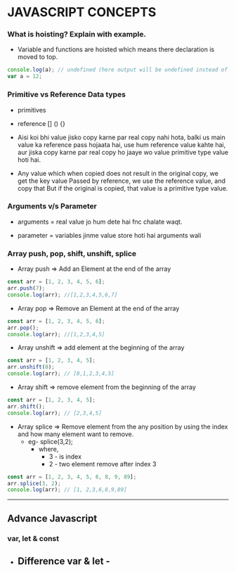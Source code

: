 # JAVASCRIPT CONCEPTS

### What is hoisting? Explain with example.

- Variable and functions are hoisted which means there declaration is moved to top.

```js
console.log(a); // undefined (here output will be undefined instead of error it means declaration of moved to top)
var a = 12;
```

### Primitive vs Reference Data types

- primitives
- reference [] () {}

- Aisi koi bhi value jisko copy karne par real copy nahi hota, balki us main value ka
  reference pass hojaata hai, use hum reference value kahte hai, aur jiska copy karne
  par real copy ho jaaye wo value primitive type value hoti hai.
- Any value which when copied does not result in the original copy, we get the key value
  Passed by reference, we use the reference value, and copy that
  But if the original is copied, that value is a primitive type value.

### Arguments v/s Parameter

- arguments = real value jo hum dete hai fnc chalate waqt.

- parameter = variables jinme value store hoti hai arguments wali

### Array push, pop, shift, unshift, splice

- Array push => Add an Element at the end of the array

```js
const arr = [1, 2, 3, 4, 5, 6];
arr.push(7);
console.log(arr); //[1,2,3,4,5,6,7]
```

- Array pop => Remove an Element at the end of the array

```js
const arr = [1, 2, 3, 4, 5, 6];
arr.pop();
console.log(arr); //[1,2,3,4,5]
```

- Array unshift => add element at the beginning of the array

```js
const arr = [1, 2, 3, 4, 5];
arr.unshift(0);
console.log(arr); // [0,1,2,3,4,5]
```

- Array shift => remove element from the beginning of the array

```js
const arr = [1, 2, 3, 4, 5];
arr.shift();
console.log(arr); // [2,3,4,5]
```

- Array splice => Remove element from the any position by using the index and how many element want to remove.
  - eg- splice(3,2);
    - where,
      - 3 - is index
      - 2 - two element remove after index 3

```js
const arr = [1, 2, 3, 4, 5, 6, 8, 9, 89];
arr.splice(3, 2);
console.log(arr); // [1, 2,3,6,8,9,89]
```

---

## Advance Javascript

### var, let & const

- Difference var & let -
  -
 